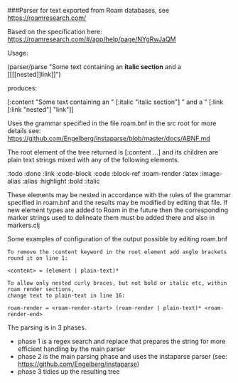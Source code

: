 ###Parser for text exported from Roam databases, see https://roamresearch.com/

Based on the specification here: https://roamresearch.com/#/app/help/page/NYgRwJaQM

Usage:

(parser/parse "Some text containing  an __italic section__ and a [[[[nested]]link]]")

produces:

[:content "Some text containing  an " [:italic "italic section"] " and a " [:link [:link "nested"] "link"]]

Uses the grammar specified in the file roam.bnf in the src root
for more details see: https://github.com/Engelberg/instaparse/blob/master/docs/ABNF.md

The root element of the tree returned is [:content ...]
and its children are plain text strings mixed with any of the following elements.

:todo :done :link :code-block :code :block-ref :roam-render
:latex :image-alias :alias :highlight :bold :italic

These elements may be nested in accordance with the rules of
the grammar specified in roam.bnf and the results may be modified
by editing that file. If new element types are added to Roam in the future
then the corresponding marker strings used to delineate them must be added
there and also in markers.clj

Some examples of configuration of the output possible by editing roam.bnf

    To remove the :content keyword in the root element add angle brackets round it on line 1:

    <content> = (element | plain-text)*

    To allow only nested curly braces, but not bold or italic etc, within roam render sections,
    change text to plain-text in line 16:

    roam-render = <roam-render-start> (roam-render | plain-text)* <roam-render-end>

The parsing is in 3 phases.
* phase 1 is a regex search and replace that prepares the string for more efficient handling by the main parser
* phase 2 is the main parsing phase and uses the instaparse parser (see: https://github.com/Engelberg/instaparse)
* phase 3 tidies up the resulting tree
